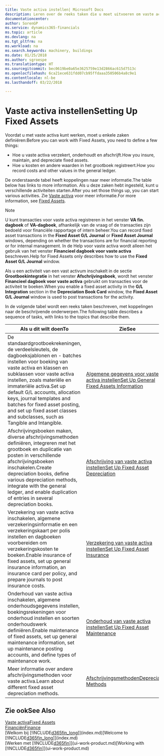 ```yaml
---
title: Vaste activa instellen| Microsoft Docs
description: Leren over de reeks taken die u moet uitvoeren om vaste activa in te stellen, zoals machines of gebouwen.
documentationcenter: 
author: SorenGP
ms.service: dynamics365-financials
ms.topic: article
ms.devlang: na
ms.tgt_pltfrm: na
ms.workload: na
ms.search.keywords: machinery, buildings
ms.date: 01/25/2018
ms.author: sgroespe
ms.translationtype: HT
ms.sourcegitcommit: bec0619be0a65e3625759e13d2866ac615d7513c
ms.openlocfilehash: 6ca21ece631fdd07cb95ffdaaa350506b4a8c9e1
ms.contentlocale: nl-be
ms.lasthandoff: 03/22/2018

---
```

# <a name="setting-up-fixed-assets"></a><span data-ttu-id="f2ba2-103">Vaste activa instellen</span><span class="sxs-lookup"><span data-stu-id="f2ba2-103">Setting Up Fixed Assets</span></span>
<span data-ttu-id="f2ba2-104">Voordat u met vaste activa kunt werken, moet u enkele zaken definiëren:</span><span class="sxs-lookup"><span data-stu-id="f2ba2-104">Before you can work with Fixed Assets, you need to define a few things:</span></span>  

* <span data-ttu-id="f2ba2-105">Hoe u vaste activa verzekert, onderhoudt en afschrijft.</span><span class="sxs-lookup"><span data-stu-id="f2ba2-105">How you insure, maintain, and depreciate fixed assets.</span></span>  
* <span data-ttu-id="f2ba2-106">Hoe u kosten en andere waarden in het grootboek registreert.</span><span class="sxs-lookup"><span data-stu-id="f2ba2-106">How you record costs and other values in the general ledger.</span></span>  

<span data-ttu-id="f2ba2-107">De onderstaande tabel heeft koppelingen naar meer informatie.</span><span class="sxs-lookup"><span data-stu-id="f2ba2-107">The table below has links to more information.</span></span> <span data-ttu-id="f2ba2-108">Als u deze zaken hebt ingesteld, kunt u verschillende activiteiten starten.</span><span class="sxs-lookup"><span data-stu-id="f2ba2-108">After you set those things up, you can start various activities.</span></span> <span data-ttu-id="f2ba2-109">Zie [Vaste activa](fa-manage.md) voor meer informatie.</span><span class="sxs-lookup"><span data-stu-id="f2ba2-109">For more information, see [Fixed Assets](fa-manage.md).</span></span>  

> [!NOTE]  
>   <span data-ttu-id="f2ba2-110">U kunt transacties voor vaste activa registreren in het venster **VA fin. dagboek** of **VA-dagboek**, afhankelijk van de vraag of de transacties zijn bedoeld voor financiële rapportage of intern beheer.</span><span class="sxs-lookup"><span data-stu-id="f2ba2-110">You can record fixed asset transactions in the **Fixed Asset G/L Journal** or **Fixed Asset Journal** windows, depending on whether the transactions are for financial reporting or for internal management.</span></span> <span data-ttu-id="f2ba2-111">In de Help voor vaste activa wordt alleen het gebruik van het venster **Financieel dagboek voor vaste activa** beschreven.</span><span class="sxs-lookup"><span data-stu-id="f2ba2-111">Help for Fixed Assets only describes how to use the **Fixed Asset G/L Journal** window.</span></span>  

<span data-ttu-id="f2ba2-112">Als u een activiteit van een vast activum inschakelt in de sectie **Grootboekintegratie** in het venster **Afschrijvingsboek**, wordt het venster **Financieel dagboek voor vaste activa** gebruikt om transacties voor de activiteit te boeken.</span><span class="sxs-lookup"><span data-stu-id="f2ba2-112">When you enable a fixed asset activity in the **G/L Integration** section in the **Depreciation Book Card** window, the **Fixed Asset G/L Journal** window is used to post transactions for the activity.</span></span>

<span data-ttu-id="f2ba2-113">In de volgende tabel wordt een reeks taken beschreven, met koppelingen naar de beschrijvende onderwerpen.</span><span class="sxs-lookup"><span data-stu-id="f2ba2-113">The following table describes a sequence of tasks, with links to the topics that describe them.</span></span>  

| <span data-ttu-id="f2ba2-114">Als u dit wilt doen</span><span class="sxs-lookup"><span data-stu-id="f2ba2-114">To</span></span> | <span data-ttu-id="f2ba2-115">Zie</span><span class="sxs-lookup"><span data-stu-id="f2ba2-115">See</span></span> |
| --- | --- |
| <span data-ttu-id="f2ba2-116">De standaardgrootboekrekeningen, de verdeelsleutels, de dagboeksjablonen en - batches instellen voor boeking van vaste activa en klassen en subklassen voor vaste activa instellen, zoals materiële en immateriële activa.</span><span class="sxs-lookup"><span data-stu-id="f2ba2-116">Set up default G/L accounts, allocation keys, journal templates and batches for fixed asset posting, and set up fixed asset classes and subclasses, such as Tangible and Intangible.</span></span> |[<span data-ttu-id="f2ba2-117">Algemene gegevens voor vaste activa instellen</span><span class="sxs-lookup"><span data-stu-id="f2ba2-117">Set Up General Fixed Assets Information</span></span>](fa-how-setup-general.md) |
| <span data-ttu-id="f2ba2-118">Afschrijvingsboeken maken, diverse afschrijvingsmethoden definiëren, integreren met het grootboek en duplicatie van posten in verschillende afschrijvingsboeken inschakelen.</span><span class="sxs-lookup"><span data-stu-id="f2ba2-118">Create depreciation books, define various depreciation methods, integrate with the general ledger, and enable duplication of entries in several depreciation books.</span></span> |[<span data-ttu-id="f2ba2-119">Afschrijving van vaste activa instellen</span><span class="sxs-lookup"><span data-stu-id="f2ba2-119">Set Up Fixed Asset Depreciation</span></span>](fa-how-setup-depreciation.md) |
| <span data-ttu-id="f2ba2-120">Verzekering van vaste activa inschakelen, algemene verzekeringsinformatie en een verzekeringskaart per polis instellen en dagboeken voorbereiden om verzekeringskosten te boeken.</span><span class="sxs-lookup"><span data-stu-id="f2ba2-120">Enable insurance of fixed assets, set up general insurance information, an insurance card per policy, and prepare journals to post insurance costs.</span></span> |[<span data-ttu-id="f2ba2-121">Verzekering van vaste activa instellen</span><span class="sxs-lookup"><span data-stu-id="f2ba2-121">Set Up Fixed Asset Insurance</span></span>](fa-how-setup-insurance.md) |
| <span data-ttu-id="f2ba2-122">Onderhoud van vaste activa inschakelen, algemene onderhoudsgegevens instellen, boekingsrekeningen voor onderhoud instellen en soorten onderhoudswerk definiëren.</span><span class="sxs-lookup"><span data-stu-id="f2ba2-122">Enable maintenance of fixed assets, set up general maintenance information, set up maintenance posting accounts, and define types of maintenance work.</span></span> |[<span data-ttu-id="f2ba2-123">Onderhoud van vaste activa instellen</span><span class="sxs-lookup"><span data-stu-id="f2ba2-123">Set Up Fixed Asset Maintenance</span></span>](fa-how-setup-maintenance.md) |
| <span data-ttu-id="f2ba2-124">Meer informatie over andere afschrijvingsmethoden voor vaste activa.</span><span class="sxs-lookup"><span data-stu-id="f2ba2-124">Learn about different fixed asset depreciation methods.</span></span> |[<span data-ttu-id="f2ba2-125">Afschrijvingsmethoden</span><span class="sxs-lookup"><span data-stu-id="f2ba2-125">Depreciation Methods</span></span>](fa-depreciation-methods.md) |

## <a name="see-also"></a><span data-ttu-id="f2ba2-126">Zie ook</span><span class="sxs-lookup"><span data-stu-id="f2ba2-126">See Also</span></span>
[<span data-ttu-id="f2ba2-127">Vaste activa</span><span class="sxs-lookup"><span data-stu-id="f2ba2-127">Fixed Assets</span></span>](fa-manage.md)  
[<span data-ttu-id="f2ba2-128">Financiën</span><span class="sxs-lookup"><span data-stu-id="f2ba2-128">Finance</span></span>](finance.md)  
<span data-ttu-id="f2ba2-129">[Welkom bij [!INCLUDE[d365fin_long](includes/d365fin_long_md.md)]](index.md)</span><span class="sxs-lookup"><span data-stu-id="f2ba2-129">[Welcome to [!INCLUDE[d365fin_long](includes/d365fin_long_md.md)]](index.md)</span></span>  
<span data-ttu-id="f2ba2-130">[Werken met [!INCLUDE[d365fin](includes/d365fin_md.md)]](ui-work-product.md)</span><span class="sxs-lookup"><span data-stu-id="f2ba2-130">[Working with [!INCLUDE[d365fin](includes/d365fin_md.md)]](ui-work-product.md)</span></span>

